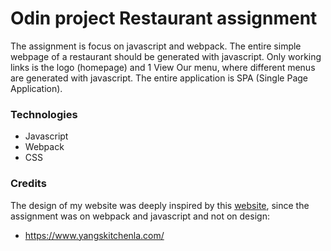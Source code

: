 # Odin project Restaurant assignment
The assignment is focus on javascript and webpack. The entire simple webpage of a restaurant should be generated with javascript. Only working links is the logo (homepage) and 1 View Our menu, where different menus are generated with javascript. The entire application is SPA (Single Page Application).

### Technologies
 - Javascript
 - Webpack
 - CSS

### Credits
 The design of my website was deeply inspired by this [website](https://www.yangskitchenla.com/), since the assignment was on webpack and javascript and not on design: 
 - https://www.yangskitchenla.com/
